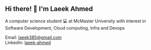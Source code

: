 ## Hi there! 👋 I'm Laeek Ahmed

A computer science student 💻 at McMaster University with interest in Software Development, Cloud computing, Infra and Devops
<!--
Computer Science @ McMaster University  
Aspiring Software & Data Engineer <span style="font-size:50px;">👨‍💻</span>
-->
<!-- > [!IMPORTANT]
> Actively seeking **internship/Co-op** positions in Software Engineering, Data Engineering, and Data Analysis! -->

<!--
---
### Technical Skills 💻
**Languages:**  Python, C/C++, SQL, Bash, Java, TypeScript/JavaScript, HTML/CSS, GraphQL  
**Libs/Frameworks:**  Express with Node.js, React.js, Tkinter, Matplotlib  
**Tools:**  GCP, GitHub, Docker, Terraform, WSL, Linux, MongoDB Atlas, Jupyter, Insomnia/Postman, SQLite  
**Big Data:**  Airflow, Spark, BigQuery, Dbt, Dataproc, Hadoop, Hive, Looker studio
-->  

Email: [laeek385@gmail.com](mailto:laeek385@gmail.com)  
LinkedIn: [laeek-ahmed](https://www.linkedin.com/in/laeek-ahmed-shaikh/)
